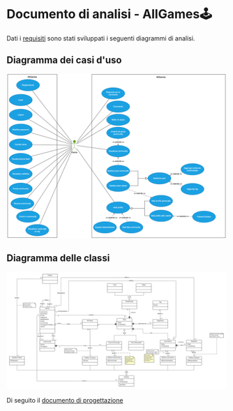 # Documento di analisi - **AllGames🕹️**

Dati i [requisiti](Requisiti.md) sono stati sviluppati i seguenti diagrammi di analisi.

## Diagramma dei casi d'uso

![Diagramma dei casi d'uso](img/AllGames%20-%20Diagramma%20dei%20casi%20uso.png)


## Diagramma delle classi

![Diagramma delle classi](img/AllGames%20-%20Diagramma%20delle%20classi.png)

Di seguito il [documento di progettazione](Progettazione.md)